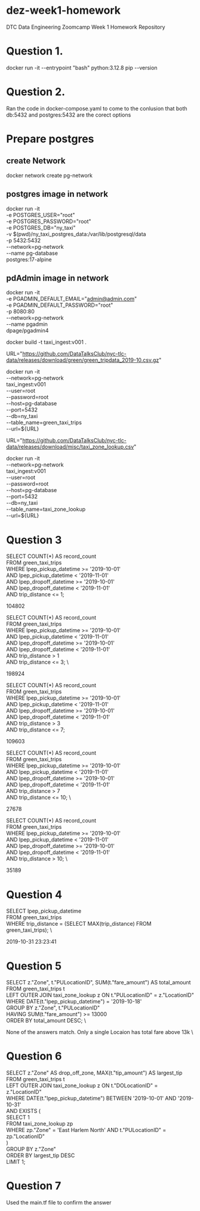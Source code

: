 # dez-week1-homework
DTC Data Engineering Zoomcamp Week 1 Homework Repository

# Question 1.
docker run -it --entrypoint "bash" python:3.12.8
pip --version

# Question 2.
Ran the code in docker-compose.yaml to come to the conlusion that both db:5432 and postgres:5432 are the corect options

# Prepare postgres
## create Network
docker network create pg-network

## postgres image in network
docker run -it \
-e POSTGRES_USER="root" \
-e POSTGRES_PASSWORD="root" \
-e POSTGRES_DB="ny_taxi" \
-v $(pwd)/ny_taxi_postgres_data:/var/lib/postgresql/data \
-p 5432:5432 \
--network=pg-network \
--name pg-database \
postgres:17-alpine

## pdAdmin image in network
docker run -it \
-e PGADMIN_DEFAULT_EMAIL="admin@admin.com" \
-e PGADMIN_DEFAULT_PASSWORD="root" \
-p 8080:80 \
--network=pg-network \
--name pgadmin \
dpage/pgadmin4

docker build -t taxi_ingest:v001 .

URL="https://github.com/DataTalksClub/nyc-tlc-data/releases/download/green/green_tripdata_2019-10.csv.gz"

docker run -it \
  --network=pg-network \
  taxi_ingest:v001 \
    --user=root \
    --password=root \
    --host=pg-database \
    --port=5432 \
    --db=ny_taxi \
    --table_name=green_taxi_trips \
    --url=${URL}

URL="https://github.com/DataTalksClub/nyc-tlc-data/releases/download/misc/taxi_zone_lookup.csv"

docker run -it \
  --network=pg-network \
  taxi_ingest:v001 \
    --user=root \
    --password=root \
    --host=pg-database \
    --port=5432 \
    --db=ny_taxi \
    --table_name=taxi_zone_lookup \
    --url=${URL}

# Question 3
SELECT COUNT(*) AS record_count \
FROM green_taxi_trips \
WHERE lpep_pickup_datetime >= '2019-10-01' \
AND lpep_pickup_datetime < '2019-11-01' \
AND lpep_dropoff_datetime >= '2019-10-01' \
AND lpep_dropoff_datetime < '2019-11-01' \
AND trip_distance <= 1;

104802

SELECT COUNT(*) AS record_count \
FROM green_taxi_trips \
WHERE lpep_pickup_datetime >= '2019-10-01' \
AND lpep_pickup_datetime < '2019-11-01' \
AND lpep_dropoff_datetime >= '2019-10-01' \
AND lpep_dropoff_datetime < '2019-11-01' \
AND trip_distance > 1 \
AND trip_distance <= 3; \

198924

SELECT COUNT(*) AS record_count \
FROM green_taxi_trips \
WHERE lpep_pickup_datetime >= '2019-10-01' \
AND lpep_pickup_datetime < '2019-11-01' \
AND lpep_dropoff_datetime >= '2019-10-01' \
AND lpep_dropoff_datetime < '2019-11-01' \
AND trip_distance > 3 \
AND trip_distance <= 7; 

109603

SELECT COUNT(*) AS record_count \
FROM green_taxi_trips \
WHERE lpep_pickup_datetime >= '2019-10-01' \
AND lpep_pickup_datetime < '2019-11-01' \
AND lpep_dropoff_datetime >= '2019-10-01' \
AND lpep_dropoff_datetime < '2019-11-01' \
AND trip_distance > 7 \
AND trip_distance <= 10; \

27678

SELECT COUNT(*) AS record_count \
FROM green_taxi_trips \
WHERE lpep_pickup_datetime >= '2019-10-01' \
AND lpep_pickup_datetime < '2019-11-01' \
AND lpep_dropoff_datetime >= '2019-10-01' \
AND lpep_dropoff_datetime < '2019-11-01' \
AND trip_distance > 10; \

35189

# Question 4
SELECT lpep_pickup_datetime \
FROM green_taxi_trips \
WHERE trip_distance = (SELECT MAX(trip_distance) FROM green_taxi_trips); \

2019-10-31 23:23:41

# Question 5
SELECT z."Zone", t."PULocationID", SUM(t."fare_amount") AS total_amount \
FROM green_taxi_trips t \
LEFT OUTER JOIN taxi_zone_lookup z ON t."PULocationID" = z."LocationID" \
WHERE DATE(t."lpep_pickup_datetime") = '2019-10-18' \
GROUP BY z."Zone", t."PULocationID" \
HAVING SUM(t."fare_amount") >= 13000 \
ORDER BY total_amount DESC; \

None of the answers match. Only a single Locaion has total fare above 13k \

# Question 6
SELECT z."Zone" AS drop_off_zone, MAX(t."tip_amount") AS largest_tip \
FROM green_taxi_trips t \
LEFT OUTER JOIN taxi_zone_lookup z ON t."DOLocationID" = z."LocationID" \
WHERE DATE(t."lpep_pickup_datetime") BETWEEN '2019-10-01' AND '2019-10-31' \
  AND EXISTS ( \
    SELECT 1 \
    FROM taxi_zone_lookup zp \
    WHERE zp."Zone" = 'East Harlem North' AND t."PULocationID" = zp."LocationID" \
  ) \
GROUP BY z."Zone" \
ORDER BY largest_tip DESC \
LIMIT 1;

# Question 7
Used the main.tf file to confirm the answer
